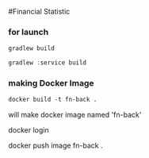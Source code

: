 #Financial Statistic 

### for launch
```groovy
gradlew build

gradlew :service build
```

### making Docker Image
```dockerfile
docker build -t fn-back .
```
will make docker image named 'fn-back'



docker login

docker push image fn-back .
